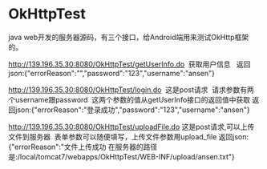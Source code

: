 # OkHttpTest

java web开发的服务器源码，有三个接口，给Android端用来测试OkHttp框架的。

http://139.196.35.30:8080/OkHttpTest/getUserInfo.do  获取用户信息  
返回json:{"errorReason":"","password":"123","username":"ansen"}

http://139.196.35.30:8080/OkHttpTest/login.do  这是post请求  请求参数有两个username跟password  这两个参数的值从getUserInfo接口的返回值中获取
返回json:{"errorReason":"登录成功","password":"123","username":"ansen"}

http://139.196.35.30:8080/OkHttpTest/uploadFile.do 这是post请求,可以上传文件到服务器  表单参数可以随便填写，上传文件参数用upload_file
返回json:{"errorReason":"文件上传成功 在服务器的路径是:/local/tomcat7/webapps/OkHttpTest/WEB-INF/upload/ansen.txt"}
